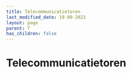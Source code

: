 ```yaml
---
title: Telecommunicatietoren
last_modified_date: 19-09-2023
layout: page
parent: T
has_children: false
---
```


Telecommunicatietoren
=====================

